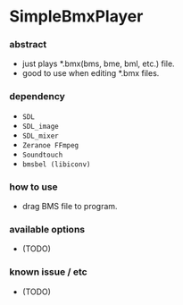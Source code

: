 # SimpleBmxPlayer

### abstract
- just plays \*.bmx(bms, bme, bml, etc.) file.
- good to use when editing \*.bmx files.

### dependency
- ```SDL```
- ```SDL_image```
- ```SDL_mixer```
- ```Zeranoe FFmpeg```
- ```Soundtouch```
- ```bmsbel (libiconv)```

### how to use
- drag BMS file to program.

### available options
- (TODO)

### known issue / etc
- (TODO)